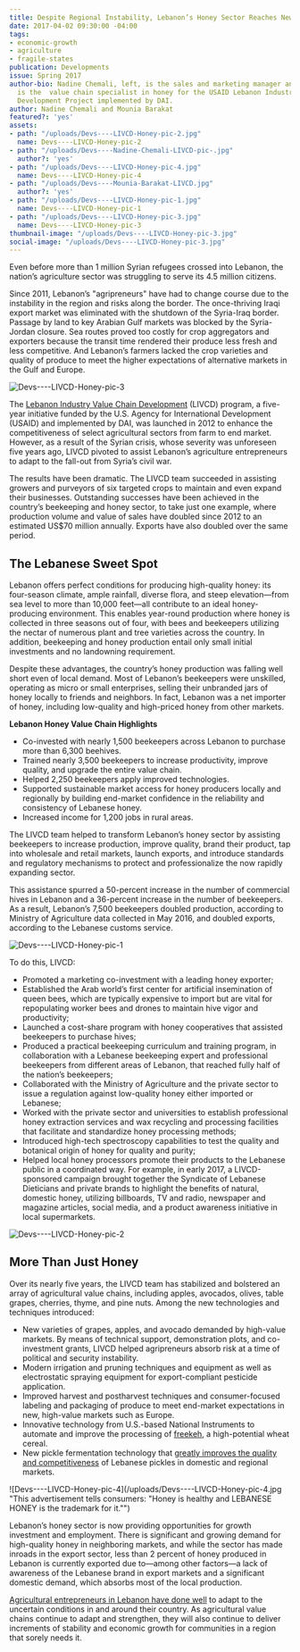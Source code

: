 ```yaml
---
title: Despite Regional Instability, Lebanon’s Honey Sector Reaches New Heights
date: 2017-04-02 09:30:00 -04:00
tags:
- economic-growth
- agriculture
- fragile-states
publication: Developments
issue: Spring 2017
author-bio: Nadine Chemali, left, is the sales and marketing manager and Mounia Barakat
  is the  value chain specialist in honey for the USAID Lebanon Industry Value Chain
  Development Project implemented by DAI.
author: Nadine Chemali and Mounia Barakat
featured?: 'yes'
assets:
- path: "/uploads/Devs----LIVCD-Honey-pic-2.jpg"
  name: Devs----LIVCD-Honey-pic-2
- path: "/uploads/Devs----Nadine-Chemali-LIVCD-pic-.jpg"
  author?: 'yes'
- path: "/uploads/Devs----LIVCD-Honey-pic-4.jpg"
  name: Devs----LIVCD-Honey-pic-4
- path: "/uploads/Devs----Mounia-Barakat-LIVCD.jpg"
  author?: 'yes'
- path: "/uploads/Devs----LIVCD-Honey-pic-1.jpg"
  name: Devs----LIVCD-Honey-pic-1
- path: "/uploads/Devs----LIVCD-Honey-pic-3.jpg"
  name: Devs----LIVCD-Honey-pic-3
thumbnail-image: "/uploads/Devs----LIVCD-Honey-pic-3.jpg"
social-image: "/uploads/Devs----LIVCD-Honey-pic-3.jpg"
---
```


Even before more than 1 million Syrian refugees crossed into Lebanon, the nation’s agriculture sector was struggling to serve its 4.5 million citizens.




Since 2011, Lebanon’s "agripreneurs" have had to change course due to the instability in the region and risks along the border. The once-thriving Iraqi export market was eliminated with the shutdown of the Syria-Iraq border. Passage by land to key Arabian Gulf markets was blocked by the Syria-Jordan closure. Sea routes proved too costly for crop aggregators and exporters because the transit time rendered their produce less fresh and less competitive. And Lebanon’s farmers lacked the crop varieties and quality of produce to meet the higher expectations of alternative markets in the Gulf and Europe.

![Devs----LIVCD-Honey-pic-3](/uploads/Devs----LIVCD-Honey-pic-3.jpg "The Lebanon Industry Value Chain Development program has trained nearly 3,500 beekeepers to increase productivity, improve quality, and upgrade the entire value chain.") 

The [Lebanon Industry Value Chain Development](https://www.dai.com/our-work/projects/lebanon-industry-value-chain-development-livcd) (LIVCD) program, a five-year initiative funded by the U.S. Agency for International Development (USAID) and implemented by DAI, was launched in 2012 to enhance the competitiveness of select agricultural sectors from farm to end market. However, as a result of the Syrian crisis, whose severity was unforeseen five years ago, LIVCD pivoted to assist Lebanon’s agriculture entrepreneurs to adapt to the fall-out from Syria’s civil war.

The results have been dramatic. The LIVCD team succeeded in assisting growers and purveyors of six targeted crops to maintain and even expand their businesses. Outstanding successes have been achieved in the country’s beekeeping and honey sector, to take just one example, where production volume and value of sales have doubled since 2012 to an estimated US$70 million annually. Exports have also doubled over the same period. 

## The Lebanese Sweet Spot

Lebanon offers perfect conditions for producing high-quality honey: its four-season climate, ample rainfall, diverse flora, and steep elevation—from sea level to more than 10,000 feet—all contribute to an ideal honey-producing environment. This enables year-round production where honey is collected in three seasons out of four, with bees and beekeepers utilizing the nectar of numerous plant and tree varieties across the country. In addition, beekeeping and honey production entail only small initial investments and no landowning requirement.

<script id="infogram_0__/S06BpDtgUgCcOXiII7nq" title="" src="//e.infogr.am/js/dist/embed.js?L3Y" type="text/javascript"></script>
 
Despite these advantages, the country’s honey production was falling well short even of local demand. Most of Lebanon’s beekeepers were unskilled, operating as micro or small enterprises, selling their unbranded jars of honey locally to friends and neighbors. In fact, Lebanon was a net importer of honey, including low-quality and high-priced honey from other markets.  

<aside><p><strong>Lebanon Honey Value Chain Highlights</strong></p>
<ul>
<li>Co-invested with nearly 1,500 beekeepers across Lebanon to purchase more than 6,300 beehives.</li>
<li>Trained nearly 3,500 beekeepers to increase productivity, improve quality, and upgrade the entire value chain.</li>
<li>Helped 2,250 beekeepers apply improved technologies.</li>
<li>Supported sustainable market access for honey producers locally and regionally by building end-market confidence in the reliability and consistency of Lebanese honey.</li>
<li>Increased income for 1,200 jobs in rural areas.</li>
</ul>
</aside>

The LIVCD team helped to transform Lebanon’s honey sector by assisting beekeepers to increase production, improve quality, brand their product, tap into wholesale and retail markets, launch exports, and introduce standards and regulatory mechanisms to protect and professionalize the now rapidly expanding sector.

This assistance spurred a 50-percent increase in the number of commercial hives in Lebanon and a 36-percent increase in the number of beekeepers. As a result, Lebanon’s 7,500 beekeepers doubled production, according to Ministry of Agriculture data collected in May 2016, and doubled exports, according to the Lebanese customs service. 

![Devs----LIVCD-Honey-pic-1](/uploads/Devs----LIVCD-Honey-pic-1.jpg "LIVCD established the Arab world’s first center for artificial insemination of queen bees, which are typically expensive to import but are vital for repopulating worker bees and drones to maintain hive vigor and productivity.") 

To do this, LIVCD:

* Promoted a marketing co-investment with a leading honey exporter; 
* Established the Arab world’s first center for artificial insemination of queen bees, which are typically expensive to import but are vital for repopulating worker bees and drones to maintain hive vigor and productivity; 
* Launched a cost-share program with honey cooperatives that assisted  beekeepers to purchase hives; 
* Produced a practical beekeeping curriculum and training program, in collaboration with a Lebanese beekeeping expert and professional beekeepers from different areas of Lebanon, that reached fully half of the nation’s beekeepers;
* Collaborated with the Ministry of Agriculture and the private sector to issue a regulation against low-quality honey either imported or Lebanese; 
* Worked with the private sector and universities to establish professional honey extraction services and wax recycling and processing facilities that facilitate and standardize honey processing methods; 
* Introduced high-tech  spectroscopy capabilities to test the quality and botanical origin of honey for quality and purity;
* Helped local honey processors promote their products to the Lebanese public in a coordinated way. For example, in early 2017, a LIVCD-sponsored campaign brought  together the Syndicate of Lebanese Dieticians and private brands to highlight the benefits of natural, domestic honey, utilizing billboards, TV and radio, newspaper and magazine articles, social media, and a product awareness initiative in local supermarkets.

![Devs----LIVCD-Honey-pic-2](/uploads/Devs----LIVCD-Honey-pic-2.jpg "Lebanon's honey production increased from 1,600 tons in 2011 to 3,600 tons in 2016.") 

## More Than Just Honey

Over its nearly five years, the LIVCD team has stabilized and bolstered an array of agricultural value chains, including apples, avocados, olives, table grapes, cherries,  thyme, and pine nuts. Among the new technologies and techniques introduced:

* New varieties of grapes, apples, and avocado demanded by high-value markets. By means of technical support, demonstration plots, and co-investment grants, LIVCD helped agripreneurs absorb risk at a time of political and security instability.
* Modern irrigation and pruning techniques and equipment as well as electrostatic spraying equipment for export-compliant pesticide application.
* Improved harvest and postharvest techniques and consumer-focused labeling and packaging of produce to meet end-market expectations in new, high-value markets such as Europe.
* Innovative technology from U.S.-based National Instruments to automate and improve the processing of [freekeh](http://dai-global-developments.com/articles/feed-the-future-project-builds-freekeh-industry-in-lebanon/), a high-potential wheat cereal.
* New pickle fermentation technology that [greatly improves the quality and competitiveness](https://www.usaid.gov/news-information/frontlines/july-august-2016/ferment-expansion) of Lebanese pickles in domestic and regional markets.

![Devs----LIVCD-Honey-pic-4](/uploads/Devs----LIVCD-Honey-pic-4.jpg "This advertisement tells consumers: "Honey is healthy and LEBANESE HONEY is the trademark for it."") 

Lebanon’s honey sector is now providing opportunities for growth investment and employment. There is significant and growing demand for high-quality honey in neighboring markets, and while the sector has made inroads in the export sector, less than 2 percent of honey produced in Lebanon is currently exported due to—among other factors—a lack of awareness of the Lebanese brand in export markets and a significant domestic demand, which absorbs most of the local production.

[Agricultural entrepreneurs in Lebanon have done well](https://www.facebook.com/lebanonvaluechain/) to adapt to the uncertain conditions in and around their country. As agricultural value chains continue to adapt and strengthen, they will also continue to deliver increments of stability and economic growth for communities in a region that sorely needs it.
